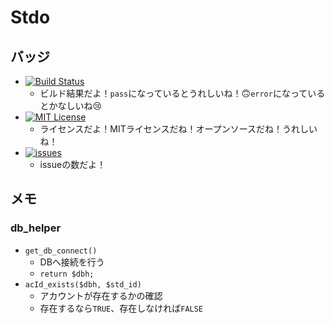 # Stdo

## バッジ
- [![Build Status](https://travis-ci.com/kazuki19992/Stdo.svg?branch=master)](https://travis-ci.com/kazuki19992/Stdo)
  - ビルド結果だよ！`pass`になっているとうれしいね！🙃`error`になっているとかなしいね😢
- [![MIT License](http://img.shields.io/badge/license-MIT-blue.svg?style=flat)](LICENSE)
  - ライセンスだよ！MITライセンスだね！オープンソースだね！うれしいね！
- [![issues](https://img.shields.io/github/issues/kazuki19992/Stdo)](issues)
  - issueの数だよ！
## メモ
### db_helper
- `get_db_connect()`
  - DBへ接続を行う
  - `return $dbh;`
- `acId_exists($dbh, $std_id)`
  - アカウントが存在するかの確認
  - 存在するなら`TRUE`、存在しなければ`FALSE`